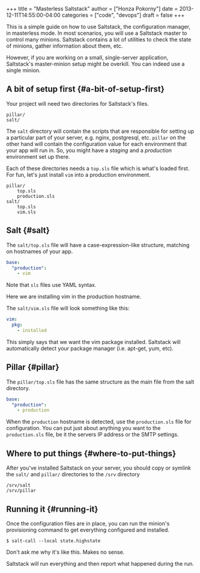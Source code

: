 +++
title = "Masterless Saltstack"
author = ["Honza Pokorny"]
date = 2013-12-11T14:55:00-04:00
categories = ["code", "devops"]
draft = false
+++

This is a simple guide on how to use Saltstack, the configuration manager, in
masterless mode. In most scenarios, you will use a Saltstack master to
control many minions. Saltstack contains a lot of utilities to check the state
of minions, gather information about them, etc.

However, if you are working on a small, single-server application, Saltstack's
master-minion setup might be overkill. You can indeed use a single minion.

## A bit of setup first {#a-bit-of-setup-first}

Your project will need two directories for Saltstack's files.

```nil
pillar/
salt/
```

The `salt` directory will contain the scripts that are responsible for
setting up a particular part of your server, e.g. nginx, postgresql, etc.
`pillar` on the other hand will contain the configuration value for each
environment that your app will run in. So, you might have a _staging_ and a
_production_ environment set up there.

Each of these directories needs a `top.sls` file which is what's loaded
first. For fun, let's just install `vim` into a production environment.

```nil
pillar/
    top.sls
    production.sls
salt/
    top.sls
    vim.sls
```

## Salt {#salt}

The `salt/top.sls` file will have a case-expression-like structure, matching
on hostnames of your app.

```yaml
base:
  "production":
    - vim
```

Note that `sls` files use YAML syntax.

Here we are installing vim in the production hostname.

The `salt/vim.sls` file will look something like this:

```yaml
vim:
  pkg:
    - installed
```

This simply says that we want the vim package installed. Saltstack will
automatically detect your package manager (i.e. apt-get, yum, etc).

## Pillar {#pillar}

The `pillar/top.sls` file has the same structure as the main file from the
salt directory.

```yaml
base:
  "production":
    - production
```

When the `production` hostname is detected, use the `production.sls` file
for configuration. You can put just about anything you want to the
`production.sls` file, be it the servers IP address or the SMTP settings.

## Where to put things {#where-to-put-things}

After you've installed Saltstack on your server, you should copy or symlink the
`salt/` and `pillar/` directories to the `/srv` directory

```nil
/srv/salt
/srv/pillar
```

## Running it {#running-it}

Once the configuration files are in place, you can run the minion's
provisioning command to get everything configured and installed.

```nil
$ salt-call --local state.highstate
```

Don't ask me why it's like this. Makes no sense.

Saltstack will run everything and then report what happened during the run.
